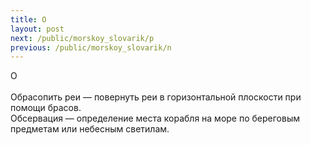 ```yaml
---
title: О
layout: post
next: /public/morskoy_slovarik/p
previous: /public/morskoy_slovarik/n
---
```


О  
   
Обрасопить реи — повернуть реи в горизонтальной плоскости при помощи брасов.  
Обсервация — определение места корабля на море по береговым предметам или небесным светилам.